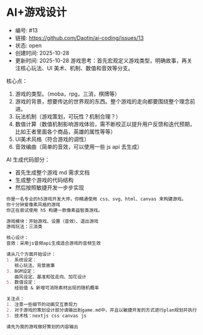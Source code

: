 # AI+游戏设计

- 编号: #13
- 链接: https://github.com/Daotin/ai-coding/issues/13
- 状态: open
- 创建时间: 2025-10-28
- 更新时间: 2025-10-28
游戏思考：首先宏观定义游戏类型，明确故事，再关注核心玩法、UI 美术、机制、数值和音效等分支。

核心点：

1. 游戏的类型。（moba，rpg，三消，棋牌等）
2. 游戏的背景，想要传达的世界观的东西。整个游戏的走向都要围绕整个理念前进。
3. 玩法机制（游戏策划，可玩性？机制合理？）
4. 数值计算（数值机制影响游戏体验，需不断校正以提升用户反馈和迭代预期，比如王者里面各个商品，英雄的属性等等）
5. UI美术风格（符合游戏的调性）
6. 音效编曲（简单的音效，可以使用一些 js api 去生成）

AI 生成代码部分：

- 首先生成整个游戏 md 需求文档
- 生成整个游戏的代码结构
- 然后按照敏捷开发一步步实现

```markdown
你是一名专业的h5游戏开发大师，你精通使用 css、svg、html、canvas 来构建游戏。
你十分钟爱像素风格的游戏
你正在尝试使用 h5 构建一款像素益智类游戏。

游戏模块：开始游戏、设置（音效）、退出游戏
游戏玩法：三消类

核心设计：
音效：采用js音频api生成适合游戏的音频生效

请从几个方面开始设计：
1. 系统设定：
   核心玩法、背景故事
3. BGM设定：
   曲风设定、基准和弦走向、加花设计
5. 数值设定：
   经验值 & 新增可消除素材出现的随机概率

关注点：
1. 注意一些细节的动画交互表现力
2. 对于游戏的策划设计部分请输出到game.md中，并且以敏捷开发的方式进行plan规划并执行
3. 技术栈：nextjs css canvas js

请先为我的游戏做好策划的内容输出

```
